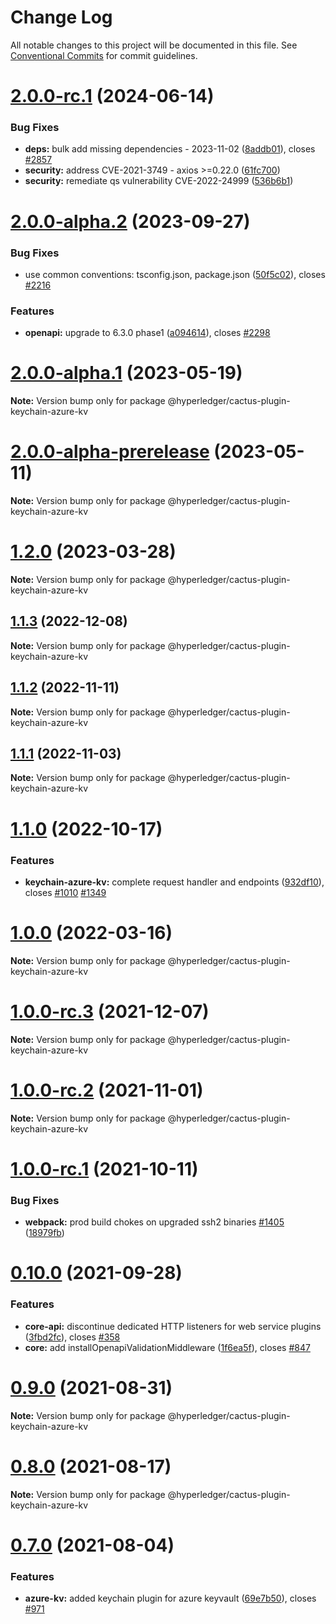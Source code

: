 # Change Log

All notable changes to this project will be documented in this file.
See [Conventional Commits](https://conventionalcommits.org) for commit guidelines.

# [2.0.0-rc.1](https://github.com/hyperledger/cacti/compare/v2.0.0-alpha.2...v2.0.0-rc.1) (2024-06-14)

### Bug Fixes

* **deps:** bulk add missing dependencies - 2023-11-02 ([8addb01](https://github.com/hyperledger/cacti/commit/8addb018b6d124d54d9d948bbaeba6ea33b67153)), closes [#2857](https://github.com/hyperledger/cacti/issues/2857)
* **security:** address CVE-2021-3749 - axios >=0.22.0 ([61fc700](https://github.com/hyperledger/cacti/commit/61fc7001b1dd0849ab1d9bcab08e2475c695adae))
* **security:** remediate qs vulnerability CVE-2022-24999 ([536b6b1](https://github.com/hyperledger/cacti/commit/536b6b1b7ab9014ebcd6b162e1a467e78b52afdd))

# [2.0.0-alpha.2](https://github.com/hyperledger/cacti/compare/v2.0.0-alpha.1...v2.0.0-alpha.2) (2023-09-27)

### Bug Fixes

* use common conventions: tsconfig.json, package.json ([50f5c02](https://github.com/hyperledger/cacti/commit/50f5c02190ba28b77492c09e81f5d5ba6578e862)), closes [#2216](https://github.com/hyperledger/cacti/issues/2216)

### Features

* **openapi:** upgrade to 6.3.0 phase1 ([a094614](https://github.com/hyperledger/cacti/commit/a094614877d6043a6e3e8c0b3e95203eed7d6203)), closes [#2298](https://github.com/hyperledger/cacti/issues/2298)

# [2.0.0-alpha.1](https://github.com/hyperledger/cacti/compare/v2.0.0-alpha-prerelease...v2.0.0-alpha.1) (2023-05-19)

**Note:** Version bump only for package @hyperledger/cactus-plugin-keychain-azure-kv

# [2.0.0-alpha-prerelease](https://github.com/hyperledger/cacti/compare/v1.2.0...v2.0.0-alpha-prerelease) (2023-05-11)

**Note:** Version bump only for package @hyperledger/cactus-plugin-keychain-azure-kv

# [1.2.0](https://github.com/hyperledger/cactus/compare/v1.1.3...v1.2.0) (2023-03-28)

**Note:** Version bump only for package @hyperledger/cactus-plugin-keychain-azure-kv

## [1.1.3](https://github.com/hyperledger/cactus/compare/v1.1.2...v1.1.3) (2022-12-08)

**Note:** Version bump only for package @hyperledger/cactus-plugin-keychain-azure-kv

## [1.1.2](https://github.com/hyperledger/cactus/compare/v1.1.1...v1.1.2) (2022-11-11)

**Note:** Version bump only for package @hyperledger/cactus-plugin-keychain-azure-kv

## [1.1.1](https://github.com/hyperledger/cactus/compare/v1.1.0...v1.1.1) (2022-11-03)

**Note:** Version bump only for package @hyperledger/cactus-plugin-keychain-azure-kv

# [1.1.0](https://github.com/hyperledger/cactus/compare/v1.0.0...v1.1.0) (2022-10-17)

### Features

* **keychain-azure-kv:** complete request handler and endpoints ([932df10](https://github.com/hyperledger/cactus/commit/932df106734ec63146d1dc97d8db9c54d26086c6)), closes [#1010](https://github.com/hyperledger/cactus/issues/1010) [#1349](https://github.com/hyperledger/cactus/issues/1349)

# [1.0.0](https://github.com/hyperledger/cactus/compare/v1.0.0-rc.3...v1.0.0) (2022-03-16)

**Note:** Version bump only for package @hyperledger/cactus-plugin-keychain-azure-kv

# [1.0.0-rc.3](https://github.com/hyperledger/cactus/compare/v1.0.0-rc.2...v1.0.0-rc.3) (2021-12-07)

**Note:** Version bump only for package @hyperledger/cactus-plugin-keychain-azure-kv

# [1.0.0-rc.2](https://github.com/hyperledger/cactus/compare/v1.0.0-rc.1...v1.0.0-rc.2) (2021-11-01)

**Note:** Version bump only for package @hyperledger/cactus-plugin-keychain-azure-kv

# [1.0.0-rc.1](https://github.com/hyperledger/cactus/compare/v0.10.0...v1.0.0-rc.1) (2021-10-11)

### Bug Fixes

* **webpack:** prod build chokes on upgraded ssh2 binaries [#1405](https://github.com/hyperledger/cactus/issues/1405) ([18979fb](https://github.com/hyperledger/cactus/commit/18979fb33880d8ca30e2fda01fb3d598deb839f9))

# [0.10.0](https://github.com/hyperledger/cactus/compare/v0.9.0...v0.10.0) (2021-09-28)

### Features

* **core-api:** discontinue dedicated HTTP listeners for web service plugins ([3fbd2fc](https://github.com/hyperledger/cactus/commit/3fbd2fcb60d49090bf4e986bea74d4e988348659)), closes [#358](https://github.com/hyperledger/cactus/issues/358)
* **core:** add installOpenapiValidationMiddleware ([1f6ea5f](https://github.com/hyperledger/cactus/commit/1f6ea5fe3aa1ba997a655098d632034f13f232a5)), closes [#847](https://github.com/hyperledger/cactus/issues/847)

# [0.9.0](https://github.com/hyperledger/cactus/compare/v0.8.0...v0.9.0) (2021-08-31)

**Note:** Version bump only for package @hyperledger/cactus-plugin-keychain-azure-kv

# [0.8.0](https://github.com/hyperledger/cactus/compare/v0.7.0...v0.8.0) (2021-08-17)

**Note:** Version bump only for package @hyperledger/cactus-plugin-keychain-azure-kv

# [0.7.0](https://github.com/hyperledger/cactus/compare/v0.6.0...v0.7.0) (2021-08-04)

### Features

* **azure-kv:** added keychain plugin for azure keyvault ([69e7b50](https://github.com/hyperledger/cactus/commit/69e7b50f127fbf247a43288353388782a4301686)), closes [#971](https://github.com/hyperledger/cactus/issues/971)
